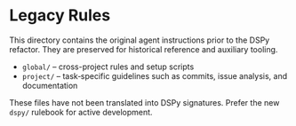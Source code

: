# Legacy Rules

This directory contains the original agent instructions prior to the DSPy refactor. They are preserved for historical reference and auxiliary tooling.

- `global/` – cross-project rules and setup scripts
- `project/` – task‑specific guidelines such as commits, issue analysis, and documentation

These files have not been translated into DSPy signatures. Prefer the new `dspy/` rulebook for active development.
